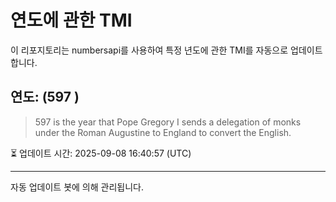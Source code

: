 
# 연도에 관한 TMI

이 리포지토리는 numbersapi를 사용하여 특정 년도에 관한 TMI를 자동으로 업데이트합니다.

## 연도: (597 )
> 597 is the year that Pope Gregory I sends a delegation of monks under the Roman Augustine to England to convert the English.

⏳ 업데이트 시간: 2025-09-08 16:40:57 (UTC)

---
자동 업데이트 봇에 의해 관리됩니다.
